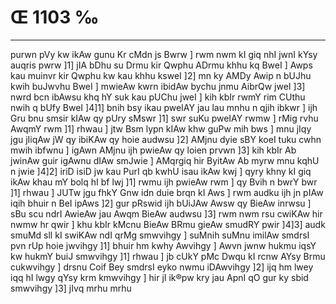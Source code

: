 # Œ 1103 ‰
---
purwn pVy kw ikAw gunu Kr cMdn js Bwrw ] rwm nwm kI giq nhI jwnI
kYsy auqris pwrw ]1] jIA bDhu su Drmu kir Qwphu ADrmu khhu kq BweI
] Awps kau muinvr kir Qwphu kw kau khhu ksweI ]2] mn ky AMDy Awip
n bUJhu kwih buJwvhu BweI ] mwieAw kwrn ibidAw bychu jnmu AibrQw
jweI ]3] nwrd bcn ibAwsu khq hY suk kau pUChu jweI ] kih kbIr
rwmY rim CUthu nwih q bUfy BweI ]4]1] bnih bsy ikau pweIAY jau lau
mnhu n qjih ibkwr ] ijh Gru bnu smsir kIAw qy pUry sMswr ]1] swr
suKu pweIAY rwmw ] rMig rvhu AwqmY rwm ]1] rhwau ] jtw Bsm lypn
kIAw khw guPw mih bws ] mnu jIqy jgu jIiqAw jW qy ibiKAw qy hoie
audwsu ]2] AMjnu dyie sBY koeI tuku cwhn mwih ibfwnu ] igAwn AMjnu ijh
pwieAw qy loien prvwn ]3] kih kbIr Ab jwinAw guir igAwnu dIAw
smJwie ] AMqrgiq hir ByitAw Ab myrw mnu kqhU n jwie ]4]2] iriD
isiD jw kau PurI qb kwhU isau ikAw kwj ] qyry khny kI giq ikAw khau
mY bolq hI bf lwj ]1] rwmu ijh pwieAw rwm ] qy Bvih n bwrY bwr
]1] rhwau ] JUTw jgu fhkY Gnw idn duie brqn kI Aws ] rwm audku
ijh jn pIAw iqih bhuir n BeI ipAws ]2] gur pRswid ijh bUiJAw Awsw
qy BieAw inrwsu ] sBu scu ndrI AwieAw jau Awqm BieAw audwsu ]3]
rwm nwm rsu cwiKAw hir nwmw hr qwir ] khu kbIr kMcnu BieAw BRmu
gieAw smudRY pwir ]4]3] audk smuMd sll kI swiKAw ndI qrMg
smwvihgy ] suMnih suMnu imilAw smdrsI pvn rUp hoie jwvihgy ]1] bhuir
hm kwhy Awvihgy ] Awvn jwnw hukmu iqsY kw hukmY buiJ smwvihgy ]1]
rhwau ] jb cUkY pMc Dwqu kI rcnw AYsy Brmu cukwvihgy ] drsnu Coif Bey
smdrsI eyko nwmu iDAwvihgy ]2] ijq hm lwey iqq hI lwgy qYsy krm
kmwvihgy ] hir jI ik®pw kry jau ApnI qO gur ky sbid smwvihgy ]3]
jIvq mrhu mrhu
####
